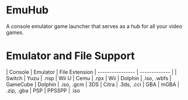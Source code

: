 # EmuHub
A console emulator game launcher that serves as a hub for all your video games.

# Emulator and File Support
| Console          | Emulator      | File Extension
| ---------------- | ------------- |
| Switch  | Yuzu  | .nsp
| Wii U  | Cemu  |  .rpx
| Wii |   Dolphin | .iso, .wbfs
| GameCube  | Dolphin | .iso, .gcm
| 3DS | Citra | .3ds, .cci
| GBA | mGBA  | .zip, .gba
| PSP | PPSSPP  | .iso
